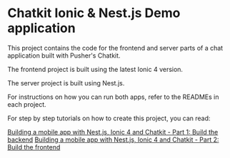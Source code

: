 # Chatkit Ionic & Nest.js Demo application

This project contains the code for the frontend and server parts of a chat application built with Pusher's Chatkit.

The frontend project is built using the latest Ionic 4 version.

The server project is built using Nest.js.

For instructions on how you can run both apps, refer to the READMEs in each project.

For step by step tutorials on how to create this project, you can read:

[Building a mobile app with Nest.js, Ionic 4 and Chatkit - Part 1: Build the backend](https://pusher.com/tutorials/chat-nest-ionic-part-1)
[Building a mobile app with Nest.js, Ionic 4 and Chatkit - Part 2: Build the frontend](https://pusher.com/tutorials/chat-nest-ionic-part-2)

